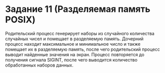 # Задание 11 (Разделяемая память POSIX)
Родительский процесс генерирует наборы из случайного количества случайных чисел и помещает в разделяемую память.
Дочерний процесс находит максимальное и минимальное число и также помещает их в разделяемую память, после чего родительский процесс выводит найденные значения на экран.
Процесс повторяется до получения сигнала SIGINT, после чего выводится количество обработанных наборов данных.